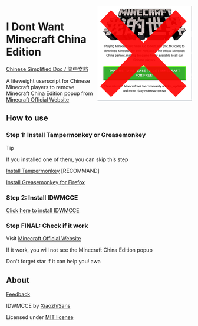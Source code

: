 <img src="./icon.webp" width="256px" align="right">

# I Dont Want Minecraft China Edition
[Chinese Simplified Doc / 简中文档](./README-zh.md)

A liteweight userscript for Chinese Minecraft players to remove Minecraft China Edition popup from [Minecraft Official Website](https://minecraft.net)

  
  
## How to use
### Step 1: Install Tampermonkey or Greasemonkey

> [!TIP]
>
> If you installed one of them, you can skip this step
>

[Install Tampermonkey](https://www.tampermonkey.net/) [RECOMMAND]

[Install Greasemonkey for Firefox](https://addons.mozilla.org/en-US/firefox/addon/greasemonkey/)

  
  
### Step 2: Install IDWMCCE
[Click here to install IDWMCCE](https://fastly.jsdelivr.net/gh/XiaozhiSans/idwmcce@latest/idwmcce.user.js)

  
  
### Step FINAL: Check if it work
Visit [Minecraft Official Website](https://minecraft.net)

If it work, you will not see the Minecraft China Edition popup

Don't forget star if it can help you! awa

  
  
## About
[Feedback](https://github.com/XiaozhiSans/idwmcce/issues)

IDWMCCE by [XiaozhiSans](https://github.com/XiaozhiSans)

Licensed under [MIT license](./LICENSE)
